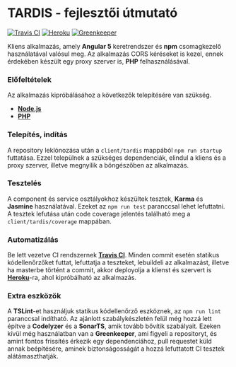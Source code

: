 # TARDIS - fejlesztői útmutató
[![Travis CI](https://travis-ci.org/fityocsaba96/elte-tardis.svg?branch=master)](https://travis-ci.org/fityocsaba96/elte-tardis)
[![Heroku](https://heroku-badge.herokuapp.com/?app=elte-tardis&svg=1)](https://elte-tardis.herokuapp.com/)
[![Greenkeeper](https://badges.greenkeeper.io/fityocsaba96/elte-tardis.svg)](https://greenkeeper.io/)

Kliens alkalmazás, amely **Angular 5** keretrendszer és **npm** csomagkezelő használatával valósul meg. Az alkalmazás CORS kéréseket is kezel, ennek érdekében készült egy proxy szerver is, **PHP** felhasználásával.

### Előfeltételek
Az alkalmazás kipróbálásához a következők telepítésére van szükség.
- [**Node.js**](https://nodejs.org/en/download/)
- [**PHP**](http://php.net/downloads.php)

### Telepítés, indítás
A repository leklónozása után a `client/tardis` mappából `npm run startup` futtatása. Ezzel települnek a szükséges dependenciák, elindul a kliens és a proxy szerver, illetve megnyílik a böngészőben az alkalmazás.

### Tesztelés
A component és service osztályokhoz készültek tesztek, **Karma** és **Jasmine** használatával. Ezeket az `npm run test` paranccsal lehet lefuttatni. A tesztek lefutása után code coverage jelentés található meg a `client/tardis/coverage` mappában.

### Automatizálás
Be lett vezetve CI rendszernek [**Travis CI**](https://travis-ci.org/fityocsaba96/elte-tardis). Minden commit esetén statikus kódellenőrzőket futtat, lefuttatja a teszteket, lebuildeli az alkalmazást, illetve ha masterbe történt a commit, akkor deployolja a klienst és szervert is [**Heroku**](https://elte-tardis.herokuapp.com/)-ra, ahol kipróbálható az alkalmazás.

### Extra eszközök
A **TSLint**-et használjuk statikus kódellenőrző eszköznek, az `npm run lint` paranccsal indítható. Az ajánlott szabálykészletén felül még hozzá lett építve a **Codelyzer** és a **SonarTS**, amik tovább bővítik szabályait. Ezeken kívül még használatban van a **Greenkeeper**, ami figyeli a repositoryt, és amint fontos frissítés érkezik egy dependenciához, pull requestet küld annak beépítésére, aminek biztonságosságát a hozzá lefuttatott CI tesztek alátámaszthatják.